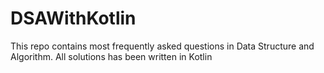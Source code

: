 # DSAWithKotlin
This repo contains most frequently asked questions in Data Structure and Algorithm. All solutions has been written in Kotlin
